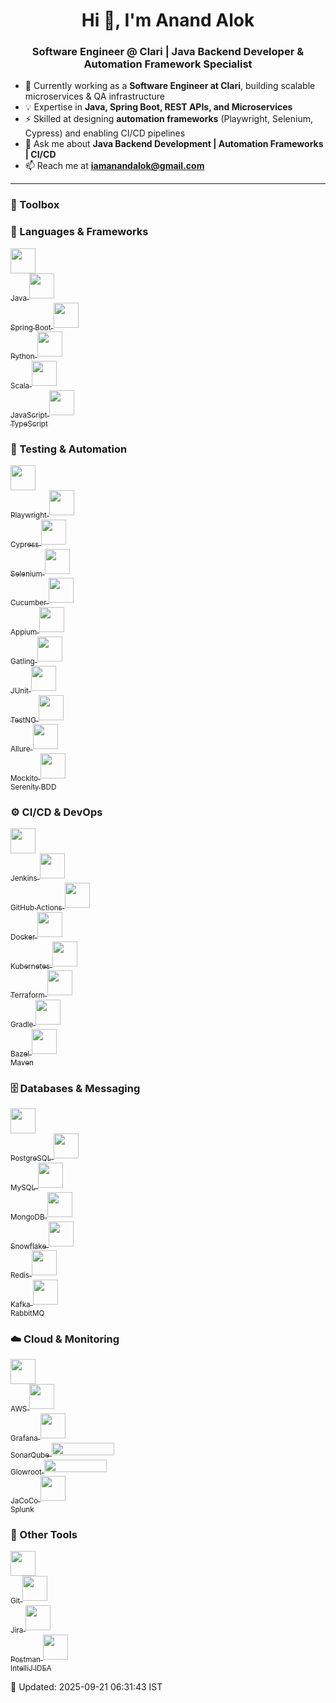 <h1 align="center">Hi 👋, I'm Anand Alok</h1>
<h3 align="center">
Software Engineer @ Clari | Java Backend Developer & Automation Framework Specialist
</h3>

- 🔭 Currently working as a **Software Engineer at Clari**, building scalable microservices & QA infrastructure  
- 💡 Expertise in **Java, Spring Boot, REST APIs, and Microservices**  
- ⚡ Skilled at designing **automation frameworks** (Playwright, Selenium, Cypress) and enabling CI/CD pipelines  
- 💬 Ask me about **Java Backend Development | Automation Frameworks | CI/CD**  
- 📫 Reach me at **iamanandalok@gmail.com**  

---

<h3 align="left">🧰 Toolbox</h3>

### 🚀 Languages & Frameworks
<p align="left">
  <a href="https://www.java.com/" target="_blank">
    <img src="https://cdn.jsdelivr.net/gh/devicons/devicon/icons/java/java-original.svg" width="40" height="40"/><br/>
    <sub>Java</sub>
  </a>
  <a href="https://spring.io/" target="_blank">
    <img src="https://www.vectorlogo.zone/logos/springio/springio-icon.svg" width="40" height="40"/><br/>
    <sub>Spring Boot</sub>
  </a>
  <a href="https://www.python.org/" target="_blank">
    <img src="https://cdn.jsdelivr.net/gh/devicons/devicon/icons/python/python-original.svg" width="40" height="40"/><br/>
    <sub>Python</sub>
  </a>
  <a href="https://www.scala-lang.org/" target="_blank">
    <img src="https://cdn.jsdelivr.net/gh/devicons/devicon/icons/scala/scala-original.svg" width="40" height="40"/><br/>
    <sub>Scala</sub>
  </a>
  <a href="https://developer.mozilla.org/en-US/docs/Web/JavaScript" target="_blank">
    <img src="https://cdn.jsdelivr.net/gh/devicons/devicon/icons/javascript/javascript-original.svg" width="40" height="40"/><br/>
    <sub>JavaScript</sub>
  </a>
  <a href="https://www.typescriptlang.org/" target="_blank">
    <img src="https://cdn.jsdelivr.net/gh/devicons/devicon/icons/typescript/typescript-original.svg" width="40" height="40"/><br/>
    <sub>TypeScript</sub>
  </a>
</p>

### 🧪 Testing & Automation
<p align="left">
  <a href="https://playwright.dev/" target="_blank">
    <img src="https://playwright.dev/img/playwright-logo.svg" width="40" height="40"/><br/>
    <sub>Playwright</sub>
  </a>
  <a href="https://www.cypress.io/" target="_blank">
    <img src="https://unpkg.com/simple-icons@latest/icons/cypress.svg" width="40" height="40"/><br/>
    <sub>Cypress</sub>
  </a>
  <a href="https://www.selenium.dev/" target="_blank">
    <img src="https://unpkg.com/simple-icons@latest/icons/selenium.svg" width="40" height="40"/><br/>
    <sub>Selenium</sub>
  </a>
  <a href="https://cucumber.io/" target="_blank">
    <img src="https://unpkg.com/simple-icons@latest/icons/cucumber.svg" width="40" height="40"/><br/>
    <sub>Cucumber</sub>
  </a>
  <a href="https://appium.io/" target="_blank">
    <img src="https://unpkg.com/simple-icons@latest/icons/appium.svg" width="40" height="40"/><br/>
    <sub>Appium</sub>
  </a>
  <a href="https://gatling.io/" target="_blank">
    <img src="https://unpkg.com/simple-icons@latest/icons/gatling.svg" width="40" height="40"/><br/>
    <sub>Gatling</sub>
  </a>
  <a href="https://junit.org/" target="_blank">
    <img src="https://cdn.jsdelivr.net/gh/devicons/devicon/icons/junit/junit-plain.svg" width="40" height="40"/><br/>
    <sub>JUnit</sub>
  </a>
  <a href="https://testng.org/" target="_blank">
    <img src="https://avatars.githubusercontent.com/u/17446723?s=200&v=4" width="40" height="40"/><br/>
    <sub>TestNG</sub>
  </a>
  <a href="https://cucumber.io/docs/tools/allure/" target="_blank">
    <img src="https://avatars.githubusercontent.com/u/19369327?s=200&v=4" width="40" height="40"/><br/>
    <sub>Allure</sub>
  </a>
  <a href="https://site.mockito.org/" target="_blank">
    <img src="https://avatars.githubusercontent.com/u/21206976?s=200&v=4" width="40" height="40"/><br/>
    <sub>Mockito</sub>
  </a>
  <a href="https://serenity-bdd.info/" target="_blank">
    <img src="https://avatars.githubusercontent.com/u/20636113?s=200&v=4" width="40" height="40"/><br/>
    <sub>Serenity BDD</sub>
  </a>
</p>

### ⚙️ CI/CD & DevOps
<p align="left">
  <a href="https://www.jenkins.io/" target="_blank">
    <img src="https://www.vectorlogo.zone/logos/jenkins/jenkins-icon.svg" width="40" height="40"/><br/>
    <sub>Jenkins</sub>
  </a>
  <a href="https://github.com/features/actions" target="_blank">
    <img src="https://unpkg.com/simple-icons@latest/icons/githubactions.svg" width="40" height="40"/><br/>
    <sub>GitHub Actions</sub>
  </a>
  <a href="https://www.docker.com/" target="_blank">
    <img src="https://cdn.jsdelivr.net/gh/devicons/devicon/icons/docker/docker-original.svg" width="40" height="40"/><br/>
    <sub>Docker</sub>
  </a>
  <a href="https://kubernetes.io/" target="_blank">
    <img src="https://www.vectorlogo.zone/logos/kubernetes/kubernetes-icon.svg" width="40" height="40"/><br/>
    <sub>Kubernetes</sub>
  </a>
  <a href="https://www.terraform.io/" target="_blank">
    <img src="https://www.vectorlogo.zone/logos/terraformio/terraformio-icon.svg" width="40" height="40"/><br/>
    <sub>Terraform</sub>
  </a>
  <a href="https://gradle.org/" target="_blank">
    <img src="https://cdn.jsdelivr.net/gh/devicons/devicon/icons/gradle/gradle-plain.svg" width="40" height="40"/><br/>
    <sub>Gradle</sub>
  </a>
  <a href="https://bazel.build/" target="_blank">
    <img src="https://unpkg.com/simple-icons@latest/icons/bazel.svg" width="40" height="40"/><br/>
    <sub>Bazel</sub>
  </a>
  <a href="https://maven.apache.org/" target="_blank">
    <img src="https://cdn.jsdelivr.net/gh/devicons/devicon/icons/maven/maven-original.svg" width="40" height="40"/><br/>
    <sub>Maven</sub>
  </a>
</p>

### 🗄️ Databases & Messaging
<p align="left">
  <a href="https://www.postgresql.org/" target="_blank">
    <img src="https://cdn.jsdelivr.net/gh/devicons/devicon/icons/postgresql/postgresql-original.svg" width="40" height="40"/><br/>
    <sub>PostgreSQL</sub>
  </a>
  <a href="https://www.mysql.com/" target="_blank">
    <img src="https://cdn.jsdelivr.net/gh/devicons/devicon/icons/mysql/mysql-original.svg" width="40" height="40"/><br/>
    <sub>MySQL</sub>
  </a>
  <a href="https://www.mongodb.com/" target="_blank">
    <img src="https://cdn.jsdelivr.net/gh/devicons/devicon/icons/mongodb/mongodb-original.svg" width="40" height="40"/><br/>
    <sub>MongoDB</sub>
  </a>
  <a href="https://www.snowflake.com/" target="_blank">
    <img src="https://unpkg.com/simple-icons@latest/icons/snowflake.svg" width="40" height="40"/><br/>
    <sub>Snowflake</sub>
  </a>
  <a href="https://redis.io/" target="_blank">
    <img src="https://cdn.jsdelivr.net/gh/devicons/devicon/icons/redis/redis-original.svg" width="40" height="40"/><br/>
    <sub>Redis</sub>
  </a>
  <a href="https://kafka.apache.org/" target="_blank">
    <img src="https://www.vectorlogo.zone/logos/apache_kafka/apache_kafka-icon.svg" width="40" height="40"/><br/>
    <sub>Kafka</sub>
  </a>
  <a href="https://www.rabbitmq.com/" target="_blank">
    <img src="https://www.vectorlogo.zone/logos/rabbitmq/rabbitmq-icon.svg" width="40" height="40"/><br/>
    <sub>RabbitMQ</sub>
  </a>
</p>

### ☁️ Cloud & Monitoring
<p align="left">
  <a href="https://aws.amazon.com/" target="_blank">
    <img src="https://cdn.jsdelivr.net/gh/devicons/devicon/icons/amazonwebservices/amazonwebservices-original.svg" width="40" height="40"/><br/>
    <sub>AWS</sub>
  </a>
  <a href="https://grafana.com/" target="_blank">
    <img src="https://www.vectorlogo.zone/logos/grafana/grafana-icon.svg" width="40" height="40"/><br/>
    <sub>Grafana</sub>
  </a>
  <a href="https://www.sonarsource.com/products/sonarqube/" target="_blank">
    <img src="https://unpkg.com/simple-icons@latest/icons/sonarqube.svg" width="40" height="40"/><br/>
    <sub>SonarQube</sub>
  </a>
  <a href="https://glowroot.org/" target="_blank">
    <img src="https://img.shields.io/badge/Glowroot-APM-informational?style=flat" width="100" height="20"/><br/>
    <sub>Glowroot</sub>
  </a>
  <a href="https://www.jacoco.org/" target="_blank">
    <img src="https://img.shields.io/badge/JaCoCo-Coverage-informational?style=flat" width="100" height="20"/><br/>
    <sub>JaCoCo</sub>
  </a>
  <a href="https://www.splunk.com/" target="_blank">
    <img src="https://avatars.githubusercontent.com/u/45120?s=200&v=4" width="40" height="40"/><br/>
    <sub>Splunk</sub>
  </a>
</p>

### 🔧 Other Tools
<p align="left">
  <a href="https://git-scm.com/" target="_blank">
    <img src="https://cdn.jsdelivr.net/gh/devicons/devicon/icons/git/git-original.svg" width="40" height="40"/><br/>
    <sub>Git</sub>
  </a>
  <a href="https://www.atlassian.com/software/jira" target="_blank">
    <img src="https://www.vectorlogo.zone/logos/atlassian_jira/atlassian_jira-icon.svg" width="40" height="40"/><br/>
    <sub>Jira</sub>
  </a>
  <a href="https://www.postman.com/" target="_blank">
    <img src="https://www.vectorlogo.zone/logos/getpostman/getpostman-icon.svg" width="40" height="40"/><br/>
    <sub>Postman</sub>
  </a>
  <a href="https://www.jetbrains.com/idea/" target="_blank">
    <img src="https://cdn.jsdelivr.net/gh/devicons/devicon/icons/intellij/intellij-original.svg" width="40" height="40"/><br/>
    <sub>IntelliJ IDEA</sub>
  </a>
</p>


<!--updated_at-->
📅 Updated: 2025-09-21 06:31:43 IST
<!--/updated_at-->

